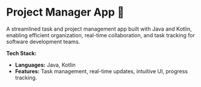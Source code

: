 # Project Manager App 🚀

A streamlined task and project management app built with Java and Kotlin, enabling efficient organization, real-time collaboration, and task tracking for software development teams.

**Tech Stack:**  
- **Languages:** Java, Kotlin  
- **Features:** Task management, real-time updates, intuitive UI, progress tracking.
